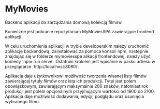 # MyMovies
Backend aplikacji do zarządzania domową kolekcją filmów.

Konieczne jest pobranie repozytorium MyMoviesSPA zawierające frontend aplikacji.

W celu uruchomienia aplikacji w trybie developerskim należy uruchomić aplikację backendową, zainstalować za pomoca konsoli npm, następnie znajdując się w folderze mymoviesspa alikacji frontendowej, należy użyć komedy 'npm run serve'. Ostatnim krokiem jest wpisanie w pasku adresu w przeglądarce 'http://localhost:8080/'.

Aplikacja daje użytkownikowi możliwość tworzenia własnej listy filmów zawierającej tytuły filmów oraz lata ich produkcji. Tytuł jest polem obowiązkowym, zawierającym maksymalnie 200 znaków, natomiast rok produkcji jest polem opcjonalnym przyjmującym wartości od 1900 do 2100. Aplikacja daje możliwość dodawania, edycji, podglądu oraz usunięcia wybranego filmu.

